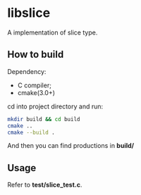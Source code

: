 # libslice

A implementation of slice type.

## How to build

Dependency:

- C compiler;
- cmake(3.0+)

cd into project directory and run:

```sh
mkdir build && cd build
cmake ..
cmake --build .
```

And then you can find productions in **build/**

## Usage

Refer to **test/slice_test.c**.